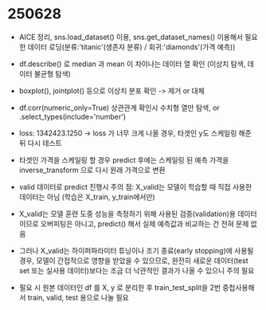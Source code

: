 # 250628 
- AICE 정리, sns.load_dataset() 이용, sns.get_dataset_names() 이용해서 필요한 데이터 로딩(분류:'titanic'(생존자 분류) / 회귀:'diamonds'(가격 예측))  
- df.describe() 로 median 과 mean 이 차이나는 데이터 열 확인 (이상치 탐색, 데이터 불균형 탐색)  
- boxplot(), jointplot() 등으로 이상치 분포 확인 -> 제거 or 대체  
- df.corr(numeric_only=True) 상관관계 확인시 수치형 열만 탐색, or .select_types(include='number') 

- loss: 1342423.1250 -> loss 가 너무 크게 나올 경우, 타겟인 y도 스케일링 해준 뒤 다시 테스트  
- 타겟인 가격을 스케일링 할 경우 predict 후에는 스케일링 된 예측 가격을 inverse_transform 으로 다시 원래 가격으로 변환  

- valid 데이터로 predict 진행시 주의 점: X_valid는 모델이 학습할 때 직접 사용한 데이터는 아님 (학습은 X_train, y_train에서만)  
- X_valid는 모델 훈련 도중 성능을 측정하기 위해 사용된 검증(validation)용 데이터이므로 오버피팅은 아니고, predict() 해서 실제 예측값과 비교하는 건 전혀 문제 없음  
- 그러나 X_valid는 하이퍼파라미터 튜닝이나 조기 종료(early stopping)에 사용될 경우, 모델이 간접적으로 영향을 받았을 수 있으므로, 완전히 새로운 데이터(test set 또는 실사용 데이터)보다는 조금 더 낙관적인 결과가 나올 수 있으니 주의 필요  
- 필요 시 원본 데이터인 df 를 X, y 로 분리한 후 train_test_split을 2번 중첩사용해서 train, valid, test 용으로 나눌 필요  